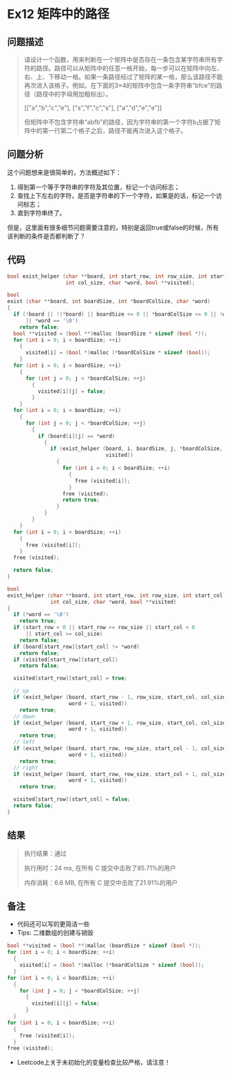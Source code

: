 # Ex12 矩阵中的路径

## 问题描述

> 请设计一个函数，用来判断在一个矩阵中是否存在一条包含某字符串所有字符的路径。路径可以从矩阵中的任意一格开始，每一步可以在矩阵中向左、右、上、下移动一格。如果一条路径经过了矩阵的某一格，那么该路径不能再次进入该格子。例如，在下面的3×4的矩阵中包含一条字符串“bfce”的路径（路径中的字母用加粗标出）。
>
> [["a","b","c","e"],
> ["s","f","c","s"],
> ["a","d","e","e"]]
>
> 但矩阵中不包含字符串“abfb”的路径，因为字符串的第一个字符b占据了矩阵中的第一行第二个格子之后，路径不能再次进入这个格子。

## 问题分析

这个问题想来是很简单的，方法概述如下：

1. 得到第一个等于字符串的字符及其位置，标记一个访问标志；
2. 查找上下左右的字符，是否是字符串的下一个字符，如果是的话，标记一个访问标志；
3. 直到字符串终了。

但是，这里面有很多细节问题需要注意的，特别是返回true或false的时候，所有该判断的条件是否都判断了？

## 代码

```c
bool exist_helper (char **board, int start_row, int row_size, int start_col,
                   int col_size, char *word, bool **visited);

bool
exist (char **board, int boardSize, int *boardColSize, char *word)
{
  if (!board || !(*board) || boardSize <= 0 || *boardColSize <= 0 || !word
      || *word == '\0')
    return false;
  bool **visited = (bool **)malloc (boardSize * sizeof (bool *));
  for (int i = 0; i < boardSize; ++i)
    {
      visited[i] = (bool *)malloc (*boardColSize * sizeof (bool));
    }
  for (int i = 0; i < boardSize; ++i)
    {
      for (int j = 0; j < *boardColSize; ++j)
        {
          visited[i][j] = false;
        }
    }
  for (int i = 0; i < boardSize; ++i)
    {
      for (int j = 0; j < *boardColSize; ++j)
        {
          if (board[i][j] == *word)
            {
              if (exist_helper (board, i, boardSize, j, *boardColSize, word,
                                visited))
                {
                  for (int i = 0; i < boardSize; ++i)
                    {
                      free (visited[i]);
                    }
                  free (visited);
                  return true;
                }
            }
        }
    }
  for (int i = 0; i < boardSize; ++i)
    {
      free (visited[i]);
    }
  free (visited);

  return false;
}

bool
exist_helper (char **board, int start_row, int row_size, int start_col,
              int col_size, char *word, bool **visited)
{
  if (*word == '\0')
    return true;
  if (start_row < 0 || start_row >= row_size || start_col < 0
      || start_col >= col_size)
    return false;
  if (board[start_row][start_col] != *word)
    return false;
  if (visited[start_row][start_col])
    return false;

  visited[start_row][start_col] = true;

  // up
  if (exist_helper (board, start_row - 1, row_size, start_col, col_size,
                    word + 1, visited))
    return true;
  // down
  if (exist_helper (board, start_row + 1, row_size, start_col, col_size,
                    word + 1, visited))
    return true;
  // left
  if (exist_helper (board, start_row, row_size, start_col - 1, col_size,
                    word + 1, visited))
    return true;
  // right
  if (exist_helper (board, start_row, row_size, start_col + 1, col_size,
                    word + 1, visited))
    return true;

  visited[start_row][start_col] = false;
  return false;
}
```

## 结果

> 执行结果：通过
>
> 执行用时：24 ms, 在所有 C 提交中击败了85.71%的用户
>
> 内存消耗：6.6 MB, 在所有 C 提交中击败了21.91%的用户

## 备注

- 代码还可以写的更简洁一些
- Tips: 二维数组的创建与销毁

```c
bool **visited = (bool **)malloc (boardSize * sizeof (bool *));
for (int i = 0; i < boardSize; ++i)
  {
    visited[i] = (bool *)malloc (*boardColSize * sizeof (bool));
  }
for (int i = 0; i < boardSize; ++i)
  {
    for (int j = 0; j < *boardColSize; ++j)
      {
        visited[i][j] = false;
      }
  }
for (int i = 0; i < boardSize; ++i)
  {
    free (visited[i]);
  }
free (visited);
```

- Leetcode上关于未初始化的变量检查比较严格，请注意！